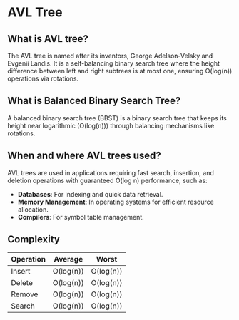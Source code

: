 # AVL Tree

## What is AVL tree?
The AVL tree is named after its inventors, George Adelson-Velsky and Evgenii Landis. It is a self-balancing binary search tree where the height difference between left and right subtrees is at most one, ensuring O(log(n)) operations via rotations.

## What is Balanced Binary Search Tree?
A balanced binary search tree (BBST) is a binary search tree that keeps its height near logarithmic (O(log(n))) through balancing mechanisms like rotations.

## When and where AVL trees used?
AVL trees are used in applications requiring fast search, insertion, and deletion operations with guaranteed O(log n) performance, such as:

- **Databases**: For indexing and quick data retrieval.
- **Memory Management**: In operating systems for efficient resource allocation.
- **Compilers**: For symbol table management.

## Complexity

| Operation | Average   | Worst      |
| --------- | --------- | ---------- |
| Insert    | O(log(n)) |  O(log(n)) |
| Delete    | O(log(n)) |  O(log(n)) |
| Remove    | O(log(n)) |  O(log(n)) |
| Search    | O(log(n)) |  O(log(n)) |
